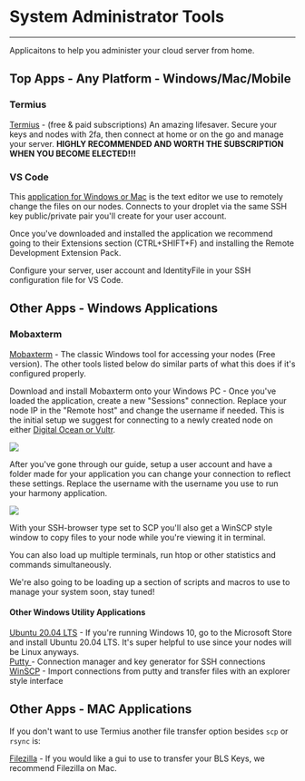 # System Administrator Tools
---
Applicaitons to help you administer your cloud server from home.
## Top Apps - Any Platform - Windows/Mac/Mobile
### Termius

[Termius](https://termius.com/) - (free & paid subscriptions) An amazing lifesaver. Secure your keys and nodes with 2fa, then connect at home or on the go and manage your server. **HIGHLY RECOMMENDED AND WORTH THE SUBSCRIPTION WHEN YOU BECOME ELECTED!!!**

### VS Code

This [application for Windows or Mac](https://code.visualstudio.com/) is the text editor we use to remotely change the files on our nodes. Connects to your droplet via the same SSH key public/private pair you'll create for your user account.

Once you've downloaded and installed the application we recommend going to their Extensions section \(CTRL+SHIFT+F\) and installing the Remote Development Extension Pack.

Configure your server, user account and IdentityFile in your SSH configuration file for VS Code.

## Other Apps - Windows Applications

### Mobaxterm

[Mobaxterm](https://mobaxterm.mobatek.net/download-home-edition.html) - The classic Windows tool for accessing your nodes (Free version). The other tools listed below do similar parts of what this does if it's configured properly.

Download and install Mobaxterm onto your Windows PC - Once you've loaded the application, create a new "Sessions" connection. Replace your node IP in the "Remote host" and change the username if needed. This is the initial setup we suggest for connecting to a newly created node on either [Digital Ocean or Vultr](server-or-server-provider.md).

![](../../../.gitbook/assets/image%20%2810%29.png)

After you've gone through our guide, setup a user account and have a folder made for your application you can change your connection to reflect these settings. Replace the username with the username you use to run your harmony application.

![](../../../.gitbook/assets/image.png)

With your SSH-browser type set to SCP you'll also get a WinSCP style window to copy files to your node while you're viewing it in terminal.

You can also load up multiple terminals, run htop or other statistics and commands simultaneously.

We're also going to be loading up a section of scripts and macros to use to manage your system soon, stay tuned!

#### Other Windows Utility Applications

[Ubuntu 20.04 LTS](https://www.microsoft.com/en-us/p/ubuntu-2004-lts/9n6svws3rx71?activetab=pivot:overviewtab) - If you're running Windows 10, go to the Microsoft Store and install Ubuntu 20.04 LTS. It's super helpful to use since your nodes will be Linux anyways.  
[Putty ](https://www.putty.org/)- Connection manager and key generator for SSH connections  
[WinSCP](https://winscp.net/eng/index.php) - Import connections from putty and transfer files with an explorer style interface

## Other Apps - MAC Applications

If you don't want to use Termius another file transfer option besides `scp` or `rsync` is:

[Filezilla](https://filezilla-project.org/download.php?platform=osx) - If you would like a gui to use to transfer your BLS Keys, we recommend Filezilla on Mac.

